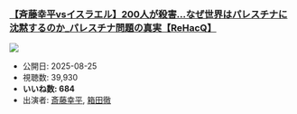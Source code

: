 ### [【斉藤幸平vsイスラエル】200人が殺害…なぜ世界はパレスチナに沈黙するのか_パレスチナ問題の真実【ReHacQ】](https://www.youtube.com/watch?v=sDwgzxWvwwg)
[![](https://img.youtube.com/vi/sDwgzxWvwwg/sddefault.jpg)](https://www.youtube.com/watch?v=sDwgzxWvwwg)
-   公開日: 2025-08-25
-   視聴数: 39,930
-   **いいね数: 684**
-   出演者: [斎藤幸平](/rehacq_fan/people/斎藤幸平 "wikilink"), [箱田徹](/rehacq_fan/people/箱田徹 "wikilink")
